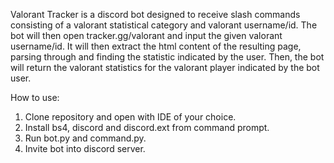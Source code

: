 Valorant Tracker is a discord bot designed to receive slash commands consisting of a valorant statistical category and valorant username/id. The bot will then open tracker.gg/valorant and input the given valorant username/id. It will then extract the html content of the resulting page, parsing through and finding the statistic indicated by the user. Then, the bot will return the valorant statistics for the valorant player indicated by the bot user. 

How to use:
1) Clone repository and open with IDE of your choice.  
2) Install bs4, discord and discord.ext from command prompt.
3) Run bot.py and command.py.
4) Invite bot into discord server.

